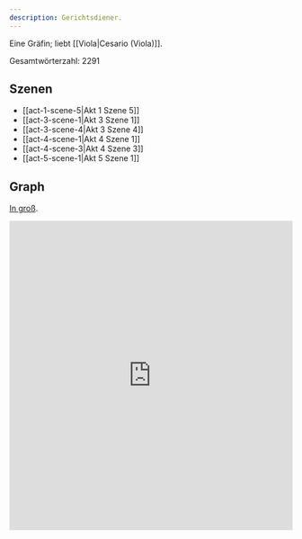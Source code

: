 ```yaml
---
description: Gerichtsdiener.
---
```

Eine Gräfin; liebt [[Viola|Cesario (Viola)]].

Gesamtwörterzahl: 2291

## Szenen
- [[act-1-scene-5|Akt 1 Szene 5]]
- [[act-3-scene-1|Akt 3 Szene 1]]
- [[act-3-scene-4|Akt 3 Szene 4]]
- [[act-4-scene-1|Akt 4 Szene 1]]
- [[act-4-scene-3|Akt 4 Szene 3]]
- [[act-5-scene-1|Akt 5 Szene 1]]

## Graph
[In groß](https://catchears.github.io/was-ihr-wollt-graphs/characters/Olivia-dark).
<iframe src="https://catchears.github.io/was-ihr-wollt-graphs/characters/Olivia-dark" width=100% height=550 style="border: 0;"></iframe>